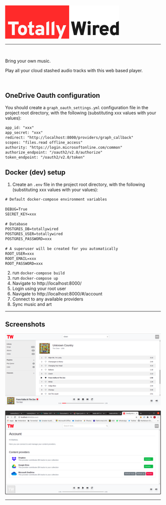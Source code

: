 ![Totally Wired](./docs/images/tw-primary-logo.png)

---

<br>

Bring your own music.

Play all your cloud stashed audio tracks with this web based player.

<br>

## OneDrive Oauth configuration
You should create a `graph_oauth_settings.yml` configuration file in the project root directory, with the following (substituting xxx values with your values):

```
app_id: "xxx"
app_secret: "xxx"
redirect: "http://localhost:8000/providers/graph_callback"
scopes: "files.read offline_access"
authority: "https://login.microsoftonline.com/common"
authorize_endpoint: "/oauth2/v2.0/authorize"
token_endpoint: "/oauth2/v2.0/token"
```


## Docker (dev) setup

1. Create an `.env` file in the project root directory, with the following (substituting xxx values with your values):
```
# Default docker-compose environment variables

DEBUG=True
SECRET_KEY=xxx

# Database
POSTGRES_DB=totallywired
POSTGRES_USER=totallywired
POSTGRES_PASSWORD=xxx

# A superuser will be created for you automatically
ROOT_USER=xxx
ROOT_EMAIL=xxx
ROOT_PASSWORD=xxx
```

2. run `docker-compose build`
3. run `docker-compose up`
4. Navigate to http://localhost:8000/
5. Login using your root user
6. Navigate to http://localhost:8000/#/account
7. Connect to any available providers
8. Sync music and art

---

## Screenshots

![Songs view](./docs/images/songs.png "Songs view")

![Account view](./docs/images/account.png "Account view")

---
